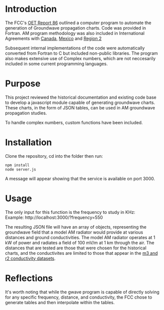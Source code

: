 # Introduction

The FCC's [OET Report 86](oet_r86-1.pdf) outlined a computer program to automate the generation of Groundwave propagation charts.  Code was provided in Fortran.  AM program methodology was also included in International Agreements with [Canada](https://www.fcc.gov/broadcast-agreements-canada), [Mexico](https://www.fcc.gov/broadcast-agreements-mexico) and [Region 2](rj81.pdf)

Subsequent internal implementations of the code were automatically converted from Fortran to C but included non-public libraries.  The program also makes extensive use of Complex numbers, which are not neccesarily included in some current programming languages.

# Purpose
This project reviewed the historical documentation and existing code base to develop a javascript module capable of generating groundwave charts.  These charts, in the form of JSON tables, can be used in AM groundwave propagation studies.

To handle complex numbers, custom functions have been included.

# Installation

Clone the repository, cd into the folder then run:
```
npm install
node server.js
```
A message will appear showing that the service is available on port 3000.


# Usage
The only input for this function is the frequency to study in KHz:\
Example: http://localhost:3000/?frequency=550

The resulting JSON file will have an array of objects, representing the groundwave field that a model AM radiator would provide at various distances and ground conductivities.
The model AM radiator operates at 1 kW of power and radiates a field of 100 mV/m at 1 km through the air.  The distances that are tested are those that were chosen for the historical charts, and the conductivites are limited to those that appear in the [m3 and r2 conductivity datasets](https://github.com/jgabby/readm3).

# Reflections
It's worth noting that while the gwave program is capable of directly solving for any specific frequency, distance, and conductivity, the FCC chose to generate tables and then interpolate within the tables.  
